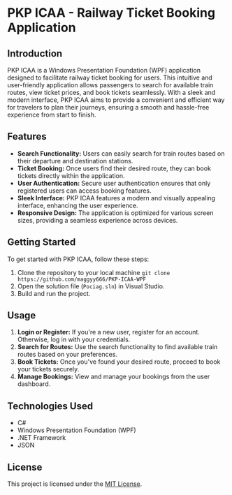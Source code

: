 # PKP ICAA - Railway Ticket Booking Application

## Introduction
PKP ICAA is a Windows Presentation Foundation (WPF) application designed to facilitate railway ticket booking for users. This intuitive and user-friendly application allows passengers to search for available train routes, view ticket prices, and book tickets seamlessly. With a sleek and modern interface, PKP ICAA aims to provide a convenient and efficient way for travelers to plan their journeys, ensuring a smooth and hassle-free experience from start to finish.

## Features
- **Search Functionality:** Users can easily search for train routes based on their departure and destination stations.
- **Ticket Booking:** Once users find their desired route, they can book tickets directly within the application.
- **User Authentication:** Secure user authentication ensures that only registered users can access booking features.
- **Sleek Interface:** PKP ICAA features a modern and visually appealing interface, enhancing the user experience.
- **Responsive Design:** The application is optimized for various screen sizes, providing a seamless experience across devices.

## Getting Started
To get started with PKP ICAA, follow these steps:
1. Clone the repository to your local machine `git clone https://github.com/maggyy666/PKP-ICAA-WPF`
2. Open the solution file (`Pociag.sln`) in Visual Studio.
3. Build and run the project.

## Usage
1. **Login or Register:** If you're a new user, register for an account. Otherwise, log in with your credentials.
2. **Search for Routes:** Use the search functionality to find available train routes based on your preferences.
3. **Book Tickets:** Once you've found your desired route, proceed to book your tickets securely.
4. **Manage Bookings:** View and manage your bookings from the user dashboard.

## Technologies Used
- C#
- Windows Presentation Foundation (WPF)
- .NET Framework
- JSON

## License
This project is licensed under the [MIT License](LICENSE).


